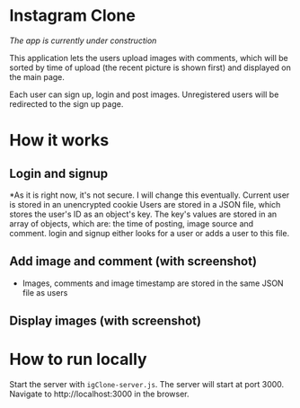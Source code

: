 # Instagram Clone
*The app is currently under construction*

This application lets the users upload images with comments, which will be sorted by time of upload (the recent picture is shown first) and displayed on the main page.

Each user can sign up, login and post images. Unregistered users will be redirected to the sign up page.

# How it works

## Login and signup
*As it is right now, it's not secure. I will change this eventually. Current user is stored in an unencrypted cookie 
Users are stored in a JSON file, which stores the user's ID as an object's key. The key's values are stored in an array of objects, which are: the time of posting, image source and comment.
login and signup either looks for a user or adds a user to this file.

## Add image and comment (with screenshot)

* Images, comments and image timestamp are stored in the same JSON file as users

## Display images (with screenshot)

# How to run locally
Start the server with `igClone-server.js`. The server will start at port 3000. Navigate to http://localhost:3000 in the browser.
